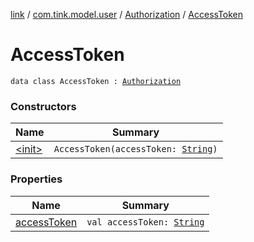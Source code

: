 [link](../../../index.md) / [com.tink.model.user](../../index.md) / [Authorization](../index.md) / [AccessToken](./index.md)

# AccessToken

`data class AccessToken : `[`Authorization`](../index.md)

### Constructors

| Name | Summary |
|---|---|
| [&lt;init&gt;](-init-.md) | `AccessToken(accessToken: `[`String`](https://kotlinlang.org/api/latest/jvm/stdlib/kotlin/-string/index.html)`)` |

### Properties

| Name | Summary |
|---|---|
| [accessToken](access-token.md) | `val accessToken: `[`String`](https://kotlinlang.org/api/latest/jvm/stdlib/kotlin/-string/index.html) |
